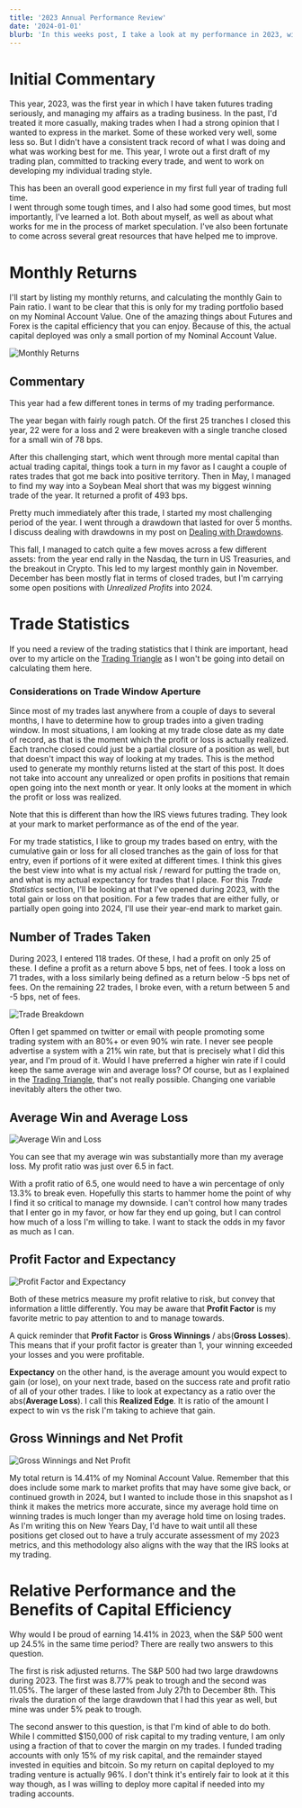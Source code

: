```yaml
---
title: '2023 Annual Performance Review'
date: '2024-01-01'
blurb: 'In this weeks post, I take a look at my performance in 2023, with a focus on the metrics that I find important.'
---
```


# Initial Commentary

This year, 2023, was the first year in which I have taken futures trading seriously, and managing my affairs as a trading business.
In the past, I'd treated it more casually, making trades when I had a strong opinion that I wanted to express in the market.
Some of these worked very well, some less so.
But I didn't have a consistent track record of what I was doing and what was working best for me.
This year, I wrote out a first draft of my trading plan, committed to tracking every trade, and went to work on developing my individual trading style.

This has been an overall good experience in my first full year of trading full time.  
I went through some tough times, and I also had some good times, but most importantly, I've learned a lot.
Both about myself, as well as about what works for me in the process of market speculation.
I've also been fortunate to come across several great resources that have helped me to improve.

# Monthly Returns

I'll start by listing my monthly returns, and calculating the monthly Gain to Pain ratio.
I want to be clear that this is only for my trading portfolio based on my Nominal Account Value.
One of the amazing things about Futures and Forex is the capital efficiency that you can enjoy.
Because of this, the actual capital deployed was only a small portion of my Nominal Account Value.

![Monthly Returns](/assets/blog/2023-annual-performance-review/monthly-returns.png)

## Commentary

This year had a few different tones in terms of my trading performance.

The year began with fairly rough patch.
Of the first 25 tranches I closed this year, 22 were for a loss and 2 were breakeven with a single tranche closed for a small win of 78 bps.

After this challenging start, which went through more mental capital than actual trading capital, things took a turn in my favor as I caught a couple of rates trades that got me back into positive territory.
Then in May, I managed to find my way into a Soybean Meal short that was my biggest winning trade of the year.
It returned a profit of 493 bps.

Pretty much immediately after this trade, I started my most challenging period of the year.
I went through a drawdown that lasted for over 5 months.
I discuss dealing with drawdowns in my post on [Dealing with Drawdowns](/posts/dealing-with-drawdowns/).

This fall, I managed to catch quite a few moves across a few different assets: from the year end rally in the Nasdaq, the turn in US Treasuries, and the breakout in Crypto.
This led to my largest monthly gain in November.
December has been mostly flat in terms of closed trades, but I'm carrying some open positions with *Unrealized Profits* into 2024.

# Trade Statistics

If you need a review of the trading statistics that I think are important, head over to my article on the [Trading Triangle](/posts/trading-triangle/) as I won't be going into detail on calculating them here.

### Considerations on Trade Window Aperture

Since most of my trades last anywhere from a couple of days to several months, I have to determine how to group trades into a given trading window.
In most situations, I am looking at my trade close date as my date of record, as that is the moment which the profit or loss is actually realized.
Each tranche closed could just be a partial closure of a position as well, but that doesn't impact this way of looking at my trades.
This is the method used to generate my monthly returns listed at the start of this post.
It does not take into account any unrealized or open profits in positions that remain open going into the next month or year.
It only looks at the moment in which the profit or loss was realized.

Note that this is different than how the IRS views futures trading.
They look at your mark to market performance as of the end of the year.

For my trade statistics, I like to group my trades based on entry, with the cumulative gain or loss for all closed tranches as the gain of loss for that entry, even if portions of it were exited at different times.
I think this gives the best view into what is my actual risk / reward for putting the trade on, and what is my actual expectancy for trades that I place.
For this *Trade Statistics* section, I'll be looking at that I've opened during 2023, with the total gain or loss on that position.
For a few trades that are either fully, or partially open going into 2024, I'll use their year-end mark to market gain.

## Number of Trades Taken

During 2023, I entered 118 trades.
Of these, I had a profit on only 25 of these.
I define a profit as a return above 5 bps, net of fees.
I took a loss on 71 trades, with a loss similarly being defined as a return below -5 bps net of fees.
On the remaining 22 trades, I broke even, with a return between 5 and -5 bps, net of fees.

![Trade Breakdown](/assets/blog/2023-annual-performance-review/trade-breakdown.png)

Often I get spammed on twitter or email with people promoting some trading system with an 80%+ or even 90% win rate.
I never see people advertise a system with a 21% win rate, but that is precisely what I did this year, and I'm proud of it.
Would I have preferred a higher win rate if I could keep the same average win and average loss?
Of course, but as I explained in the [Trading Triangle](/posts/trading-triangle/), that's not really possible.
Changing one variable inevitably alters the other two.

## Average Win and Average Loss

![Average Win and Loss](/assets/blog/2023-annual-performance-review/average-win-loss.png)

You can see that my average win was substantially more than my average loss.
My profit ratio was just over 6.5 in fact.

With a profit ratio of 6.5, one would need to have a win percentage of only 13.3% to break even.
Hopefully this starts to hammer home the point of why I find it so critical to manage my downside.
I can't control how many trades that I enter go in my favor, or how far they end up going, but I can control how much of a loss I'm willing to take.
I want to stack the odds in my favor as much as I can.

## Profit Factor and Expectancy

![Profit Factor and Expectancy](/assets/blog/2023-annual-performance-review/profit-factor-expectancy.png)

Both of these metrics measure my profit relative to risk, but convey that information a little differently.
You may be aware that **Profit Factor** is my favorite metric to pay attention to and to manage towards.

A quick reminder that **Profit Factor** is **Gross Winnings** / abs(**Gross Losses**).
This means that if your profit factor is greater than 1, your winning exceeded your losses and you were profitable.

**Expectancy** on the other hand, is the average amount you would expect to gain (or lose), on your next trade, based on the success rate and profit ratio of all of your other trades.
I like to look at expectancy as a ratio over the abs(**Average Loss**).
I call this **Realized Edge**.
It is ratio of the amount I expect to win vs the risk I'm taking to achieve that gain.

## Gross Winnings and Net Profit

![Gross Winnings and Net Profit](/assets/blog/2023-annual-performance-review/gross-winnings-net-profit.png)

My total return is 14.41% of my Nominal Account Value.
Remember that this does include some mark to market profits that may have some give back, or continued growth in 2024, but I wanted to include those in this snapshot as I think it makes the metrics more accurate, since my average hold time on winning trades is much longer than my average hold time on losing trades.
As I'm writing this on New Years Day, I'd have to wait until all these positions get closed out to have a truly accurate assessment of my 2023 metrics, and this methodology also aligns with the way that the IRS looks at my trading.

# Relative Performance and the Benefits of Capital Efficiency

Why would I be proud of earning 14.41% in 2023, when the S&P 500 went up 24.5% in the same time period?
There are really two answers to this question.

The first is risk adjusted returns.  The S&P 500 had two large drawdowns during 2023.  The first was 8.77% peak to trough and the second was 11.05%. The larger of these lasted from July 27th to December 8th.  This rivals the duration of the large drawdown that I had this year as well, but mine was under 5% peak to trough.

The second answer to this question, is that I'm kind of able to do both.
While I committed $150,000 of risk capital to my trading venture, I am only using a fraction of that to cover the margin on my trades.
I funded trading accounts with only 15% of my risk capital, and the remainder stayed invested in equities and bitcoin.
So my return on capital deployed to my trading venture is actually 96%.
I don't think it's entirely fair to look at it this way though, as I was willing to deploy more capital if needed into my trading accounts.
